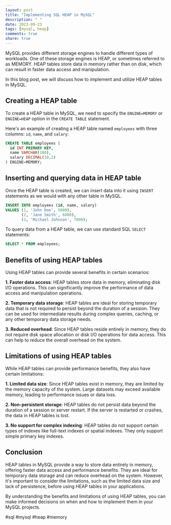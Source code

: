 ```yaml
---
layout: post
title: "Implementing SQL HEAP in MySQL"
description: " "
date: 2023-09-23
tags: [mysql, heap]
comments: true
share: true
---
```


MySQL provides different storage engines to handle different types of workloads. One of these storage engines is HEAP, or sometimes referred to as MEMORY. HEAP tables store data in memory rather than on disk, which can result in faster data access and manipulation.

In this blog post, we will discuss how to implement and utilize HEAP tables in MySQL.

## Creating a HEAP table

To create a HEAP table in MySQL, we need to specify the `ENGINE=MEMORY` or `ENGINE=HEAP` option in the `CREATE TABLE` statement.

Here's an example of creating a HEAP table named `employees` with three columns: `id`, `name`, and `salary`:

```sql
CREATE TABLE employees (
  id INT PRIMARY KEY,
  name VARCHAR(100),
  salary DECIMAL(10,2)
) ENGINE=MEMORY;
```

## Inserting and querying data in HEAP table

Once the HEAP table is created, we can insert data into it using `INSERT` statements as we would with any other table in MySQL.

```sql
INSERT INTO employees (id, name, salary)
VALUES (1, 'John Doe', 5000),
       (2, 'Jane Smith', 6000),
       (3, 'Michael Johnson', 7000);
```

To query data from a HEAP table, we can use standard SQL `SELECT` statements:

```sql
SELECT * FROM employees;
```

## Benefits of using HEAP tables

Using HEAP tables can provide several benefits in certain scenarios:

**1. Faster data access**: HEAP tables store data in memory, eliminating disk I/O operations. This can significantly improve the performance of data access and manipulation operations.

**2. Temporary data storage**: HEAP tables are ideal for storing temporary data that is not required to persist beyond the duration of a session. They can be used for intermediate results during complex queries, caching, or any other temporary data storage needs.

**3. Reduced overhead**: Since HEAP tables reside entirely in memory, they do not require disk space allocation or disk I/O operations for data access. This can help to reduce the overall overhead on the system.

## Limitations of using HEAP tables

While HEAP tables can provide performance benefits, they also have certain limitations:

**1. Limited data size**: Since HEAP tables exist in memory, they are limited by the memory capacity of the system. Large datasets may exceed available memory, leading to performance issues or data loss.

**2. Non-persistent storage**: HEAP tables do not persist data beyond the duration of a session or server restart. If the server is restarted or crashes, the data in HEAP tables is lost.

**3. No support for complex indexing**: HEAP tables do not support certain types of indexes like full-text indexes or spatial indexes. They only support simple primary key indexes.

## Conclusion

HEAP tables in MySQL provide a way to store data entirely in memory, offering faster data access and performance benefits. They are ideal for temporary data storage and can reduce overhead on the system. However, it's important to consider the limitations, such as the limited data size and lack of persistence, before using HEAP tables in your applications.

By understanding the benefits and limitations of using HEAP tables, you can make informed decisions on when and how to implement them in your MySQL projects.

#sql #mysql #heap #memory